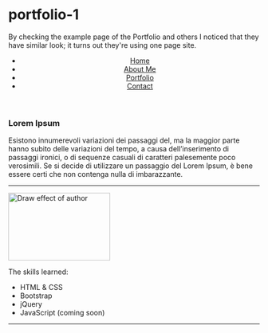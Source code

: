 # portfolio-1

By checking the example page of the Portfolio and others I noticed that they have similar look; it turns out they're using one page site.

<head>
    
<title>My Portfolio</title>
    
<meta charset="utf-8"> <!-- Character set -->
<meta name="viewport" content="width=device-width, initial-scale=1"> <!-- Mobile first framework core -->
    
<!-- maxCDN provides support for Bootstrap and JavaScript -->

</head>

<body>
    
<div> <!-- Begin of page container -->
    
<header>
        
<nav class="navbar navbar-inverse">
<div> <!-- class="container-fluid"-->
<div class="navbar-header">
<a class="navbar-brand" href="#"></a>
</div>
<ul class="nav navbar-nav">
<li><a href="#top"><span class="glyphicon glyphicon-home"></span> Home</a></li>
<li><a href="#"><span class="glyphicon glyphicon-file"></span> About Me</a></li>
<li><a href="#"><span class="glyphicon glyphicon-briefcase"></span> Portfolio</a></li>
<li><a href="#"><span class="glyphicon glyphicon-envelope"></span> Contact</a></li>
</ul>
</div>
</nav>
</header>
    
<div class="container">
<h3>Lorem Ipsum</h3>
<p>Esistono innumerevoli variazioni dei passaggi del, ma la maggior parte hanno subito delle variazioni del tempo, a causa dell’inserimento di passaggi ironici, o di sequenze casuali di caratteri palesemente poco verosimili. Se si decide di utilizzare un passaggio del Lorem Ipsum, è bene essere certi che non contenga nulla di imbarazzante.</p>
                        
</div>
        
<hr>
        
<div class="container">
            
<img src="img/bhr1c3h0lg.jpg" class="img-circle img-responsive pull-right" alt="Draw effect of author" width="204" height="136">
            
<p>The skills learned:
<ul>
                    
<li>HTML & CSS</li>
<li>Bootstrap</li>
<li>jQuery</li>
<li>JavaScript <span class="text-warning">(coming soon)</span></li>
                        
</ul>
</p>
</div>
    
<hr>

</div> <!-- End of page container -->
    
</body>
</html>
